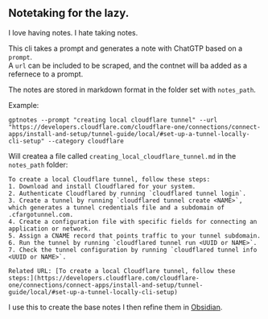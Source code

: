## Notetaking for the lazy.

I love having notes.
I hate taking notes.

This cli takes a prompt and generates a note with ChatGTP based on a `prompt`.   
A `url` can be included to be scraped, and the contnet will ba added as a refernece to a prompt.

The notes are stored in markdown format in the folder set with `notes_path`.

Example:
```
gptnotes --prompt "creating local cloudflare tunnel" --url "https://developers.cloudflare.com/cloudflare-one/connections/connect-apps/install-and-setup/tunnel-guide/local/#set-up-a-tunnel-locally-cli-setup" --category cloudflare
```

Will createa a file called `creating_local_cloudflare_tunnel.md` in the `notes_path` folder:
```
To create a local Cloudflare tunnel, follow these steps:
1. Download and install Cloudflared for your system.
2. Authenticate Cloudflared by running `cloudflared tunnel login`.
3. Create a tunnel by running `cloudflared tunnel create <NAME>`, which generates a tunnel credentials file and a subdomain of .cfargotunnel.com.
4. Create a configuration file with specific fields for connecting an application or network.
5. Assign a CNAME record that points traffic to your tunnel subdomain.
6. Run the tunnel by running `cloudflared tunnel run <UUID or NAME>`.
7. Check the tunnel configuration by running `cloudflared tunnel info <UUID or NAME>`.

Related URL: [To create a local Cloudflare tunnel, follow these steps:](https://developers.cloudflare.com/cloudflare-one/connections/connect-apps/install-and-setup/tunnel-guide/local/#set-up-a-tunnel-locally-cli-setup)
```

I use this to create the base notes I then refine them in [Obsidian](https://obsidian.md/).
